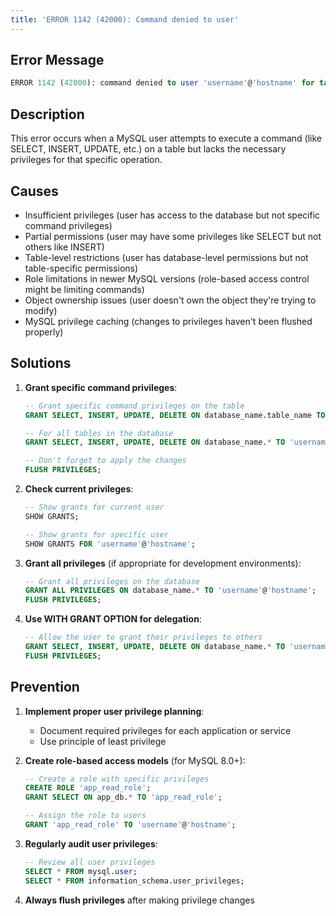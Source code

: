 ```yaml
---
title: 'ERROR 1142 (42000): Command denied to user'
---
```


## Error Message

```sql
ERROR 1142 (42000): command denied to user 'username'@'hostname' for table 'table_name'
```

## Description

This error occurs when a MySQL user attempts to execute a command (like SELECT, INSERT, UPDATE, etc.) on a table but lacks the necessary privileges for that specific operation.

## Causes

- Insufficient privileges (user has access to the database but not specific command privileges)
- Partial permissions (user may have some privileges like SELECT but not others like INSERT)
- Table-level restrictions (user has database-level permissions but not table-specific permissions)
- Role limitations in newer MySQL versions (role-based access control might be limiting commands)
- Object ownership issues (user doesn't own the object they're trying to modify)
- MySQL privilege caching (changes to privileges haven't been flushed properly)

## Solutions

1. **Grant specific command privileges**:

   ```sql
   -- Grant specific command privileges on the table
   GRANT SELECT, INSERT, UPDATE, DELETE ON database_name.table_name TO 'username'@'hostname';

   -- For all tables in the database
   GRANT SELECT, INSERT, UPDATE, DELETE ON database_name.* TO 'username'@'hostname';

   -- Don't forget to apply the changes
   FLUSH PRIVILEGES;
   ```

2. **Check current privileges**:

   ```sql
   -- Show grants for current user
   SHOW GRANTS;

   -- Show grants for specific user
   SHOW GRANTS FOR 'username'@'hostname';
   ```

3. **Grant all privileges** (if appropriate for development environments):

   ```sql
   -- Grant all privileges on the database
   GRANT ALL PRIVILEGES ON database_name.* TO 'username'@'hostname';
   FLUSH PRIVILEGES;
   ```

4. **Use WITH GRANT OPTION for delegation**:

   ```sql
   -- Allow the user to grant their privileges to others
   GRANT SELECT, INSERT, UPDATE, DELETE ON database_name.* TO 'username'@'hostname' WITH GRANT OPTION;
   FLUSH PRIVILEGES;
   ```

## Prevention

1. **Implement proper user privilege planning**:

   - Document required privileges for each application or service
   - Use principle of least privilege

2. **Create role-based access models** (for MySQL 8.0+):

   ```sql
   -- Create a role with specific privileges
   CREATE ROLE 'app_read_role';
   GRANT SELECT ON app_db.* TO 'app_read_role';

   -- Assign the role to users
   GRANT 'app_read_role' TO 'username'@'hostname';
   ```

3. **Regularly audit user privileges**:

   ```sql
   -- Review all user privileges
   SELECT * FROM mysql.user;
   SELECT * FROM information_schema.user_privileges;
   ```

4. **Always flush privileges** after making privilege changes
